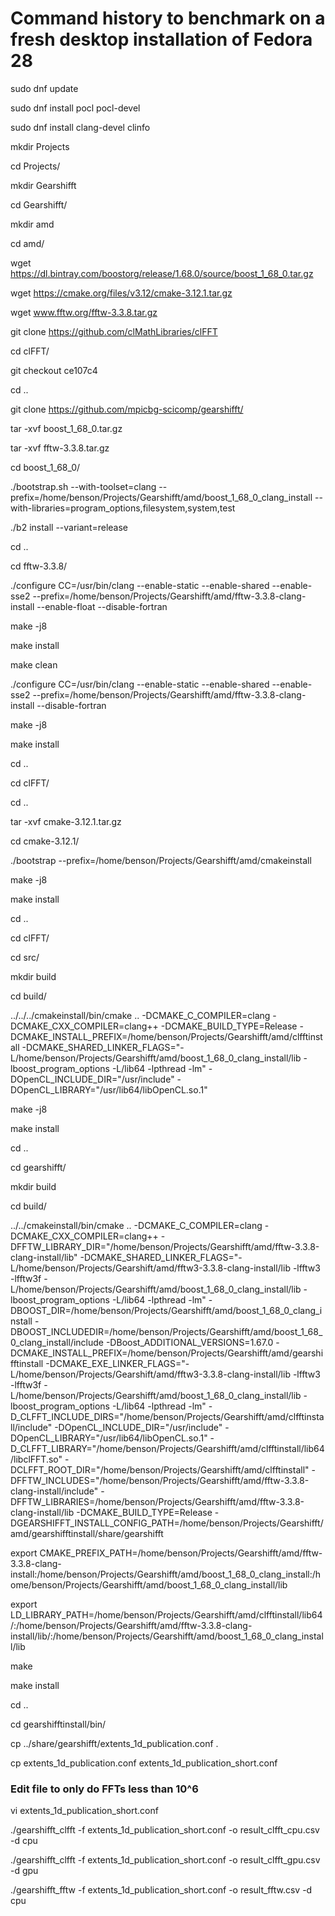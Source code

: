 # Command history to benchmark on a fresh desktop installation of Fedora 28

sudo dnf update

sudo dnf install pocl pocl-devel

sudo dnf install clang-devel clinfo

mkdir Projects

cd Projects/

mkdir Gearshifft

cd Gearshifft/

mkdir amd

cd amd/

wget https://dl.bintray.com/boostorg/release/1.68.0/source/boost_1_68_0.tar.gz

wget https://cmake.org/files/v3.12/cmake-3.12.1.tar.gz

wget www.fftw.org/fftw-3.3.8.tar.gz

git clone https://github.com/clMathLibraries/clFFT

cd clFFT/

git checkout ce107c4

cd ..

git clone https://github.com/mpicbg-scicomp/gearshifft/

tar -xvf boost_1_68_0.tar.gz 

tar -xvf fftw-3.3.8.tar.gz 

cd boost_1_68_0/

./bootstrap.sh --with-toolset=clang --prefix=/home/benson/Projects/Gearshifft/amd/boost_1_68_0_clang_install --with-libraries=program_options,filesystem,system,test

./b2 install --variant=release

cd ..

cd fftw-3.3.8/

./configure CC=/usr/bin/clang --enable-static --enable-shared --enable-sse2 --prefix=/home/benson/Projects/Gearshifft/amd/fftw-3.3.8-clang-install --enable-float --disable-fortran

make -j8

make install

make clean

./configure CC=/usr/bin/clang --enable-static --enable-shared --enable-sse2 --prefix=/home/benson/Projects/Gearshifft/amd/fftw-3.3.8-clang-install --disable-fortran

make -j8

make install

cd ..

cd clFFT/

cd ..

tar -xvf cmake-3.12.1.tar.gz 

cd cmake-3.12.1/

./bootstrap --prefix=/home/benson/Projects/Gearshifft/amd/cmakeinstall

make -j8

make install

cd ..

cd clFFT/

cd src/

mkdir build

cd build/

../../../cmakeinstall/bin/cmake ..  -DCMAKE_C_COMPILER=clang -DCMAKE_CXX_COMPILER=clang++ -DCMAKE_BUILD_TYPE=Release -DCMAKE_INSTALL_PREFIX=/home/benson/Projects/Gearshifft/amd/clfftinstall -DCMAKE_SHARED_LINKER_FLAGS="-L/home/benson/Projects/Gearshifft/amd/boost_1_68_0_clang_install/lib -lboost_program_options -L/lib64 -lpthread -lm" -DOpenCL_INCLUDE_DIR="/usr/include" -DOpenCL_LIBRARY="/usr/lib64/libOpenCL.so.1" 

make -j8

make install

cd ..

cd gearshifft/

mkdir build

cd build/

../../cmakeinstall/bin/cmake .. -DCMAKE_C_COMPILER=clang -DCMAKE_CXX_COMPILER=clang++ -DFFTW_LIBRARY_DIR="/home/benson/Projects/Gearshifft/amd/fftw-3.3.8-clang-install/lib" -DCMAKE_SHARED_LINKER_FLAGS="-L/home/benson/Projects/Gearshift/amd/fftw3-3.3.8-clang-install/lib -lfftw3 -lfftw3f -L/home/benson/Projects/Gearshifft/amd/boost_1_68_0_clang_install/lib -lboost_program_options -L/lib64 -lpthread -lm" -DBOOST_DIR=/home/benson/Projects/Gearshifft/amd/boost_1_68_0_clang_install -DBOOST_INCLUDEDIR=/home/benson/Projects/Gearshifft/amd/boost_1_68_0_clang_install/include -DBoost_ADDITIONAL_VERSIONS=1.67.0 -DCMAKE_INSTALL_PREFIX=/home/benson/Projects/Gearshifft/amd/gearshifftinstall -DCMAKE_EXE_LINKER_FLAGS="-L/home/benson/Projects/Gearshift/amd/fftw3-3.3.8-clang-install/lib -lfftw3 -lfftw3f -L/home/benson/Projects/Gearshifft/amd/boost_1_68_0_clang_install/lib -lboost_program_options -L/lib64 -lpthread -lm" -D_CLFFT_INCLUDE_DIRS="/home/benson/Projects/Gearshifft/amd/clfftinstall/include" -DOpenCL_INCLUDE_DIR="/usr/include" -DOpenCL_LIBRARY="/usr/lib64/libOpenCL.so.1" -D_CLFFT_LIBRARY="/home/benson/Projects/Gearshifft/amd/clfftinstall/lib64/libclFFT.so" -DCLFFT_ROOT_DIR="/home/benson/Projects/Gearshifft/amd/clfftinstall" -DFFTW_INCLUDES="/home/benson/Projects/Gearshifft/amd/fftw-3.3.8-clang-install/include" -DFFTW_LIBRARIES=/home/benson/Projects/Gearshifft/amd/fftw-3.3.8-clang-install/lib -DCMAKE_BUILD_TYPE=Release -DGEARSHIFFT_INSTALL_CONFIG_PATH=/home/benson/Projects/Gearshifft/amd/gearshifftinstall/share/gearshifft

export CMAKE_PREFIX_PATH=/home/benson/Projects/Gearshifft/amd/fftw-3.3.8-clang-install:/home/benson/Projects/Gearshifft/amd/boost_1_68_0_clang_install:/home/benson/Projects/Gearshifft/amd/boost_1_68_0_clang_install/lib

export LD_LIBRARY_PATH=/home/benson/Projects/Gearshifft/amd/clfftinstall/lib64/:/home/benson/Projects/Gearshifft/amd/fftw-3.3.8-clang-install/lib/:/home/benson/Projects/Gearshifft/amd/boost_1_68_0_clang_install/lib

make 

make install

cd ..

cd gearshifftinstall/bin/

cp ../share/gearshifft/extents_1d_publication.conf .

cp extents_1d_publication.conf extents_1d_publication_short.conf 

### Edit file to only do FFTs less than 10^6

vi extents_1d_publication_short.conf 

./gearshifft_clfft -f extents_1d_publication_short.conf  -o result_clfft_cpu.csv -d cpu

./gearshifft_clfft -f extents_1d_publication_short.conf  -o result_clfft_gpu.csv -d gpu

./gearshifft_fftw -f extents_1d_publication_short.conf  -o result_fftw.csv -d cpu
